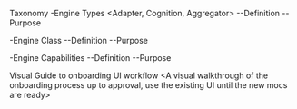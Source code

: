 Taxonomy
-Engine Types
<Adapter, Cognition, Aggregator>
--Definition
--Purpose

-Engine Class
--Definition
--Purpose
<Their relationship to inputs>

-Engine Capabilities
--Definition
--Purpose
<Their relationship to outputs>

Visual Guide to onboarding UI workflow
<A visual walkthrough of the onboarding process up to approval, use the existing UI until the new mocs are ready>
